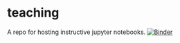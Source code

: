# teaching
A repo for hosting instructive jupyter notebooks. 
[![Binder](https://mybinder.org/badge_logo.svg)](https://mybinder.org/v2/gh/saspinner/teaching/864de8bb14afdfdf749ee79da7d8d48d2c5481b3)

